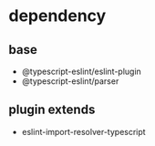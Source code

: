 # dependency

## base

- @typescript-eslint/eslint-plugin
- @typescript-eslint/parser

## plugin extends

- eslint-import-resolver-typescript